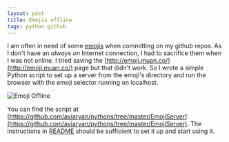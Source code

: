 ```yaml
---
layout: post
title: Emojis offline
tags: python github
---
```


I am often in need of some [emojis](http://emoji.muan.co/) when committing on my github repos. As I don't have an *always on* Internet connection, I had to sacrifice them when I was not online.
I tried saving the [http://emoji.muan.co/](http://emoji.muan.co/) page but that didn't work. So I wrote a simple Python script to set up a server from the emoji's directory and run the browser with the emoji selector running on localhost.

![Emoji Offline](http://i.imgur.com/ijem3LQ.png)

You can find the script at [https://github.com/aviaryan/pythons/tree/master/EmojiServer](https://github.com/aviaryan/pythons/tree/master/EmojiServer). The instructions in [README](https://github.com/aviaryan/pythons/blob/master/EmojiServer/README.md) should be sufficient to set it up and start using it.